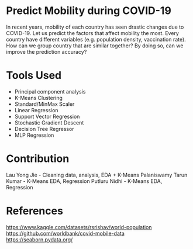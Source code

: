 # Predict Mobility during COVID-19
In recent years, mobility of each country has seen drastic changes due to COVID-19. Let us predict the factors that affect mobility the most. Every country have different variables (e.g. population density, vaccination rate). How can we group country that are similar together? By doing so, can we improve the prediction accuracy?

# Tools Used
- Principal component analysis
- K-Means Clustering
- Standard/MinMax Scaler
- Linear Regression
- Support Vector Regression
- Stochastic Gradient Descent
- Decision Tree Regressor
- MLP Regression

# Contribution
Lau Yong Jie - Cleaning data, analysis, EDA + K-Means
Palaniswamy Tarun Kumar - K-Means EDA, Regression
Putluru Nidhi - K-Means EDA, Regression

# References
https://www.kaggle.com/datasets/rsrishav/world-population
https://github.com/worldbank/covid-mobile-data
https://seaborn.pydata.org/
